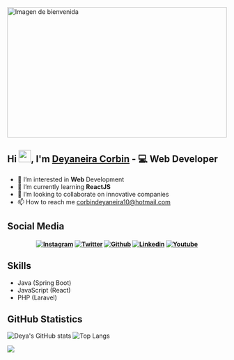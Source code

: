 <img src="https://tenor.com/view/ninjala-jane-hacker-hacking-computer-gif-20337624.gif" alt="Imagen de bienvenida" width="100%" height="300px" />

## Hi <img src="https://media.giphy.com/media/hvRJCLFzcasrR4ia7z/giphy.gif" width="28">, I'm [Deyaneira Corbin](https://www.instagram.com/deya_codes/) - 💻 Web Developer

- 👀 I’m interested in **Web** Development
- 🌱 I’m currently learning **ReactJS**
- 💞️ I’m looking to collaborate on innovative companies
- 📫 How to reach me corbindeyaneira10@hotmail.com

## Social Media                                                                                                                         
<h4 align="center">
  
[![Instagram](https://img.shields.io/badge/-Instagram-red?style=for-the-badge&logo=Instagram&logoColor=white&link=https://instagram.com/deya_codes/)](https://www.instagram.com/deya_codes/)
[![Twitter](https://img.shields.io/badge/-Twitter-blue?style=for-the-badge&logo=Twitter&logoColor=white&link=https:/www.twitter.com/deya_codes/)](https:/www.twitter.com/deya_codes/)
 [![Github](https://img.shields.io/badge/-Github-black?style=for-the-badge&logo=Github&logoColor=white&link=https://github.com/deyacodes/)](https://www.github.com/deyacodes/)
[![Linkedin](https://img.shields.io/badge/-Linkedin-blue?style=for-the-badge&logo=Linkedin&logoColor=white&link=https://www.linkedin.com/in/deyaneira-corbin-62b886220/)](https://www.linkedin.com/in/deyaneira-corbin-62b886220/)
[![Youtube](https://img.shields.io/badge/-Youtube-red?style=for-the-badge&logo=Youtube&logoColor=white&link=https:/www.twitter.com/deya_codes/)](https:/www.youtube.com/channel/deyacodes)

</h4>

## Skills
- Java (Spring Boot)
- JavaScript (React)
- PHP (Laravel)

## GitHub Statistics
<div>
  
![Deya's GitHub stats](https://github-readme-stats.vercel.app/api?username=deyacodes&show_icons=true&theme=radical)
![Top Langs](https://github-readme-stats.vercel.app/api/top-langs/?username=deyacodes)
  
</div>

![](https://github.com/deyacodes/deyacodes/output/github-contribution-grid-snake.gif)

